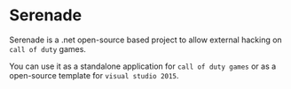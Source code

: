 # Serenade
Serenade is a .net open-source based project to allow external hacking on `call of duty` games. 

You can use it as a standalone application for `call of duty games` or as a open-source template for `visual studio 2015`. 


